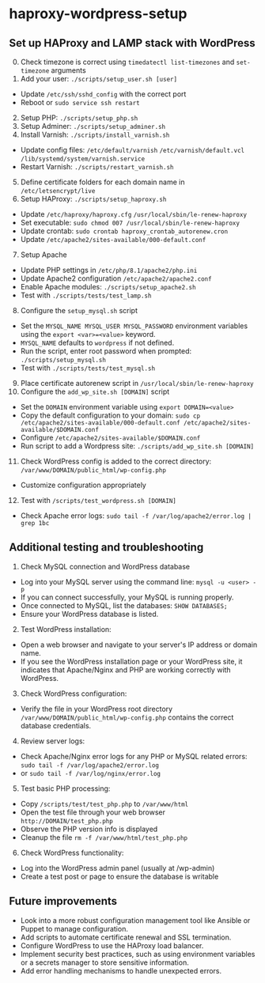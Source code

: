 # haproxy-wordpress-setup

## Set up HAProxy and LAMP stack with WordPress

0. Check timezone is correct using `timedatectl list-timezones` and `set-timezone` arguments
1. Add your user: `./scripts/setup_user.sh [user]`

- Update `/etc/ssh/sshd_config` with the correct port
- Reboot or `sudo service ssh restart`

2. Setup PHP: `./scripts/setup_php.sh`
3. Setup Adminer: `./scripts/setup_adminer.sh`
4. Install Varnish: `./scripts/install_varnish.sh`

- Update config files: `/etc/default/varnish` `/etc/varnish/default.vcl` `/lib/systemd/system/varnish.service`
- Restart Varnish: `./scripts/restart_varnish.sh`

5. Define certificate folders for each domain name in `/etc/letsencrypt/live`
6. Setup HAProxy: `./scripts/setup_haproxy.sh`

- Update `/etc/haproxy/haproxy.cfg` `/usr/local/sbin/le-renew-haproxy`
- Set executable: `sudo chmod 007 /usr/local/sbin/le-renew-haproxy`
- Update crontab: `sudo crontab haproxy_crontab_autorenew.cron`
- Update `/etc/apache2/sites-available/000-default.conf`

7. Setup Apache

- Update PHP settings in `/etc/php/8.1/apache2/php.ini`
- Update Apache2 configuration `/etc/apache2/apache2.conf`
- Enable Apache modules: `./scripts/setup_apache2.sh`
- Test with `./scripts/tests/test_lamp.sh`

8. Configure the `setup_mysql.sh` script

- Set the `MYSQL_NAME MYSQL_USER MYSQL_PASSWORD` environment variables using the `export <var>=<value>` keyword.
- `MYSQL_NAME` defaults to `wordpress` if not defined.
- Run the script, enter root password when prompted: `./scripts/setup_mysql.sh`
- Test with `./scripts/tests/test_mysql.sh`

9. Place certificate autorenew script in `/usr/local/sbin/le-renew-haproxy`
10. Configure the `add_wp_site.sh [DOMAIN]` script

- Set the `DOMAIN` environment variable using `export DOMAIN=<value>`
- Copy the default configuration to your domain: `sudo cp /etc/apache2/sites-available/000-default.conf /etc/apache2/sites-available/$DOMAIN.conf`
- Configure `/etc/apache2/sites-available/$DOMAIN.conf`
- Run script to add a Wordpress site: `./scripts/add_wp_site.sh [DOMAIN]`

11. Check WordPress config is added to the correct directory: `/var/www/DOMAIN/public_html/wp-config.php`

- Customize configuration appropriately

12. Test with `/scripts/test_wordpress.sh [DOMAIN]`

- Check Apache error logs: `sudo tail -f /var/log/apache2/error.log | grep 1bc `

## Additional testing and troubleshooting

1. Check MySQL connection and WordPress database

- Log into your MySQL server using the command line: `mysql -u <user> -p`
- If you can connect successfully, your MySQL is running properly.
- Once connected to MySQL, list the databases: `SHOW DATABASES;`
- Ensure your WordPress database is listed.

2. Test WordPress installation:

- Open a web browser and navigate to your server's IP address or domain name.
- If you see the WordPress installation page or your WordPress site, it indicates that Apache/Nginx and PHP are working correctly with WordPress.

3. Check WordPress configuration:

- Verify the file in your WordPress root directory `/var/www/DOMAIN/public_html/wp-config.php` contains the correct database credentials.

4. Review server logs:

- Check Apache/Nginx error logs for any PHP or MySQL related errors: `sudo tail -f /var/log/apache2/error.log`
- or `sudo tail -f /var/log/nginx/error.log`

5. Test basic PHP processing:

- Copy `/scripts/test/test_php.php` to `/var/www/html`
- Open the test file through your web browser `http://DOMAIN/test_php.php`
- Observe the PHP version info is displayed
- Cleanup the file `rm -f /var/www/html/test_php.php`

6. Check WordPress functionality:

- Log into the WordPress admin panel (usually at /wp-admin)
- Create a test post or page to ensure the database is writable

## Future improvements

- Look into a more robust configuration management tool like Ansible or Puppet to manage configuration.
- Add scripts to automate certificate renewal and SSL termination.
- Configure WordPress to use the HAProxy load balancer.
- Implement security best practices, such as using environment variables or a secrets manager to store sensitive information.
- Add error handling mechanisms to handle unexpected errors.
